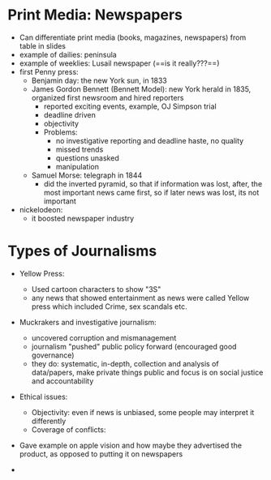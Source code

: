 # Print Media: Newspapers
- Can differentiate print media (books, magazines, newspapers) from table in slides
- example of dailies: peninsula
- example of weeklies: Lusail newspaper (==is it really???==)
- first Penny press:
	- Benjamin day: the new York sun, in 1833
	- James Gordon Bennett (Bennett Model): new York herald in 1835, organized first newsroom and hired reporters
		- reported exciting events, example, OJ Simpson trial
		- deadline driven
		- objectivity
		- Problems:
			- no investigative reporting and deadline haste, no quality
			- missed trends
			- questions unasked
			- manipulation
	- Samuel Morse: telegraph in 1844
		- did the inverted pyramid, so that if information was lost, after, the most important news came first, so if later news was lost, its not important
- nickelodeon:
	- it boosted newspaper industry

# Types of Journalisms
- Yellow Press:
	- Used cartoon characters to show "3S" 
	- any news that showed entertainment as news were called Yellow press which included Crime, sex scandals etc.
- Muckrakers and investigative journalism:
	- uncovered corruption and mismanagement
	- journalism "pushed" public policy forward (encouraged good governance)
	- they do: systematic, in-depth, collection and analysis of data/papers, make private things public and focus is on social justice and accountability
- Ethical issues:
	- Objectivity: even if news is unbiased, some people may interpret it differently
	- Coverage of conflicts:

- Gave example on apple vision and how maybe they advertised the product, as opposed to putting it on newspapers

- 